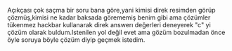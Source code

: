 Açıkçası çok saçma bir soru bana göre,yani kimisi direk resimden görüp çözmüş,kimisi ne kadar baksada görememiş benim gibi ama çözümler tükenmez hackbar kullanarak direk answerı değerleri deneyerek "c" yi çözüm olarak buldum.Istenilen yol değil evet ama gözüm bozulmadan önce öyle soruya böyle çözüm diyip geçmek istedim.
